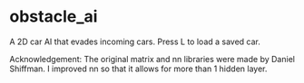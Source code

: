 # obstacle_ai
A 2D car AI that evades incoming cars.
Press L to load a saved car.

Acknowledgement:
The original matrix and nn libraries were made by Daniel Shiffman. I improved nn so that it allows for more than 1 hidden layer.
